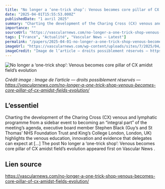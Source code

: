 ```yaml
---
title: "No longer a ‘one-trick shop’: Venous becomes core pillar of CX amidst field’s evolution"
date: "2025-04-01T15:55:53.000Z"
publishedDate: "1 avril 2025"
summary: "Charting the development of the Charing Cross (CX) venous and lymphatic programme from a sidebar event to becoming an “integral part” of the meeting’s agenda, executive board member Stephen Black (Guy’s and St Thomas’ NHS Foundation Trust and King’s College London, London, UK) highlights the venous education, innovation and evidence that delegates can expect at [&#8230;] The post No longer a ‘one-trick shop’: Venous becomes core pillar of CX amidst field’s evolution appeared first on Vascular News ."
importance: ""
sourceUrl: "https://vascularnews.com/no-longer-a-one-trick-shop-venous-becomes-core-pillar-of-cx-amidst-fields-evolution/"
tags: ["France", "Actualité", "Vascular News — Latest"]
permalink: "/papers/2025-04-01-no-longer-a-one-trick-shop-venous-becomes-core-pillar-of-cx-amidst-fields-evolution"
imageUrl: "https://vascularnews.com/wp-content/uploads/sites/7/2025/04/Stephen-Black.jpg"
imageCredit: "Image de l’article — droits possiblement réservés — https://vascularnews.com/no-longer-a-one-trick-shop-venous-becomes-core-pillar-of-cx-amidst-fields-evolution/"
---
```


![No longer a ‘one-trick shop’: Venous becomes core pillar of CX amidst field’s evolution](https://vascularnews.com/wp-content/uploads/sites/7/2025/04/Stephen-Black.jpg)

*Crédit image : Image de l’article — droits possiblement réservés — https://vascularnews.com/no-longer-a-one-trick-shop-venous-becomes-core-pillar-of-cx-amidst-fields-evolution/*

## L’essentiel

Charting the development of the Charing Cross (CX) venous and lymphatic programme from a sidebar event to becoming an “integral part” of the meeting’s agenda, executive board member Stephen Black (Guy’s and St Thomas’ NHS Foundation Trust and King’s College London, London, UK) highlights the venous education, innovation and evidence that delegates can expect at [&#8230;] The post No longer a ‘one-trick shop’: Venous becomes core pillar of CX amidst field’s evolution appeared first on Vascular News .

## Lien source

https://vascularnews.com/no-longer-a-one-trick-shop-venous-becomes-core-pillar-of-cx-amidst-fields-evolution/
